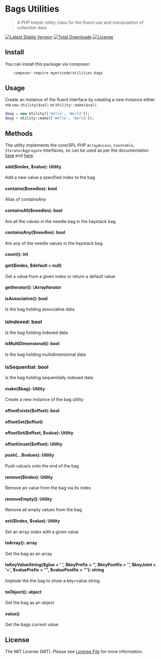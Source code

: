 # Bags Utilities
> A PHP helper utility class for the fluent use and manipulation of collection data

[![Latest Stable Version](https://poser.pugx.org/myerscode/utilities-bags/v/stable)](https://packagist.org/packages/myerscode/utilities-bags)
[![Total Downloads](https://poser.pugx.org/myerscode/utilities-bags/downloads)](https://packagist.org/packages/myerscode/utilities-bags)
[![License](https://poser.pugx.org/myerscode/utilities-bags/license)](https://packagist.org/packages/myerscode/utilities-bags)


## Install

You can install this package via composer:

``` bash
    composer require myerscode/utilities-bags
```

## Usage

Create an instance of the fluent interface by creating a new instance either via `new Utility($val)` or `Utility::make($val)`

``` php
$bag = new Utility(['Hello', 'World']);
$bag = Utility::make(['Hello', 'World']);
```

## Methods

The utility implements the core/SPL PHP `ArrayAccess`, `Countable`, `IteratorAggregate` interfaces, so can be used as per 
the documentation [here](http://php.net/manual/en/reserved.interfaces.php) and [here](http://php.net/manual/en/spl.interfaces.php). 



#### add($index, $value): Utility
Add a new value a specified index to the bag

#### contains($needles): bool
Alias of containsAny

#### containsAll($needles): bool
Are all the values in the needle bag in the haystack bag

#### containsAny($needles): bool
Are any of the needle values in the haystack bag

#### count(): int

#### get($index, $default = null)
Get a value from a given index or return a default value

####  getIterator(): \ArrayIterator

#### isAssociative(): bool
Is the bag holding associative data

### isIndexed: bool
Is the bag holding indexed data

#### isMultiDimensional(): bool
Is the bag holding multidimensional data

### isSequential: bool
Is the bag holding sequentially indexed data

#### make($bag): Utility
Create a new instance of the bag utility

#### offsetExists($offset): bool

#### offsetGet($offset)

#### offsetSet($offset, $value): Utility

#### offsetUnset($offset): Utility

#### push(...$values): Utility
Push value/s onto the end of the bag

#### remove($index): Utility
Remove an value from the bag via its index

#### removeEmpty(): Utility
Remove all empty values from the bag

#### set($index, $value): Utility
Set an array index with a given value

#### toArray(): array
Get the bag as an array

#### toKeyValueString($glue = ' ', $keyPrefix = '', $keyPostfix = '', $keyJoint = '=', $valuePrefix = '\'', $valuePostfix = '\''): string
Implode the the bag to show a key=value string

#### toObject(): object
Get the bag as an object

#### value()
Get the bags current value


## License

The MIT License (MIT). Please see [License File](LICENSE) for more information.
